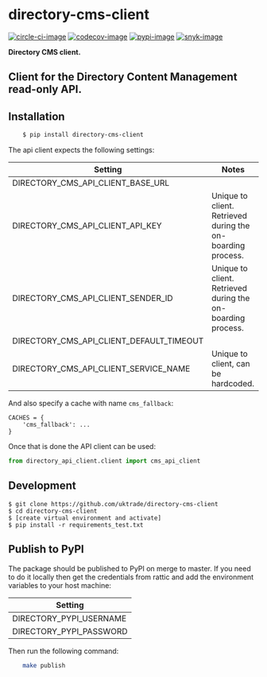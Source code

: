 # directory-cms-client

[![circle-ci-image]][circle-ci]
[![codecov-image]][codecov]
[![pypi-image]][pypi]
[![snyk-image]][snyk]

**Directory CMS client.**

Client for the Directory Content Management read-only API.
---

## Installation

```sh
    $ pip install directory-cms-client
```

The api client expects the following settings:

| Setting                                  | Notes                                                       |
| ---------------------------------------- | ----------------------------------------------------------- |
| DIRECTORY_CMS_API_CLIENT_BASE_URL        |                                                             |
| DIRECTORY_CMS_API_CLIENT_API_KEY         | Unique to client. Retrieved during the on-boarding process. |
| DIRECTORY_CMS_API_CLIENT_SENDER_ID       | Unique to client. Retrieved during the on-boarding process. |
| DIRECTORY_CMS_API_CLIENT_DEFAULT_TIMEOUT |                                                             |
| DIRECTORY_CMS_API_CLIENT_SERVICE_NAME    | Unique to client, can be hardcoded.

And also specify a cache with name `cms_fallback`:

```
CACHES = {
    'cms_fallback': ...
}
```

Once that is done the API client can be used:

```py
from directory_api_client.client import cms_api_client
```

## Development

```shell
$ git clone https://github.com/uktrade/directory-cms-client
$ cd directory-cms-client
$ [create virtual environment and activate]
$ pip install -r requirements_test.txt
```

## Publish to PyPI

The package should be published to PyPI on merge to master. If you need to do it locally then get the credentials from rattic and add the environment variables to your host machine:

| Setting                     |
| --------------------------- |
| DIRECTORY_PYPI_USERNAME     |
| DIRECTORY_PYPI_PASSWORD     |

Then run the following command:
```sh
    make publish
```

[circle-ci-image]: https://circleci.com/gh/uktrade/directory-cms-client/tree/master.svg?style=svg
[circle-ci]: https://circleci.com/gh/uktrade/directory-cms-client/tree/master

[codecov-image]: https://codecov.io/gh/uktrade/directory-cms-client/branch/master/graph/badge.svg
[codecov]: https://codecov.io/gh/uktrade/directory-cms-client

[pypi-image]: https://badge.fury.io/py/directory-cms-client.svg
[pypi]: https://badge.fury.io/py/directory-cms-client

[snyk-image]: https://snyk.io/test/github/uktrade/directory-cms-client/badge.svg
[snyk]: https://snyk.io/test/github/uktrade/directory-cms-client
